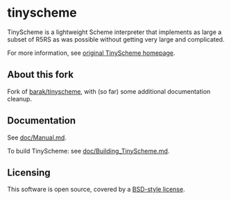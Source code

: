 tinyscheme
==========

TinyScheme is a lightweight Scheme interpreter that implements as
large a subset of R5RS as was possible without getting very large and
complicated.

For more information, see [original TinyScheme
homepage](http://tinyscheme.sourceforge.net/home.html).

## About this fork

Fork of [barak/tinyscheme](https://github.com/barak/tinyscheme),
with (so far) some additional documentation cleanup.


## Documentation

See [doc/Manual.md](doc/Manual.md).

To build TinyScheme: see
[doc/Building_TinyScheme.md](doc/Building_TinyScheme.md).

## Licensing

This software is open source, covered by a [BSD-style license](LICENSE).
